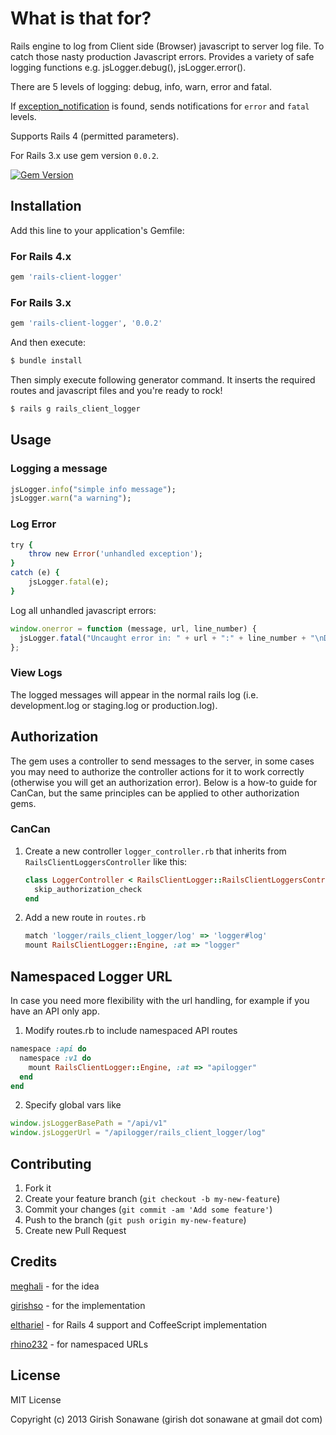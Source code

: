 # What is that for?

Rails engine to log from Client side (Browser) javascript to server log file. To catch those nasty production Javascript errors. Provides a variety of safe logging functions e.g. jsLogger.debug(), jsLogger.error().

There are 5 levels of logging: debug, info, warn, error and fatal.

If [exception_notification](https://github.com/smartinez87/exception_notification) is found, sends
notifications for `error` and `fatal` levels.

Supports Rails 4 (permitted parameters).

For Rails 3.x use gem version `0.0.2`.

[![Gem Version](https://badge.fury.io/rb/rails-client-logger.png)](http://badge.fury.io/rb/rails-client-logger)

## Installation

Add this line to your application's Gemfile:

### For Rails 4.x
```ruby
gem 'rails-client-logger'
```

### For Rails 3.x
```ruby
gem 'rails-client-logger', '0.0.2'
```

And then execute:

```bash
$ bundle install
```

Then simply execute following generator command. It inserts the required routes and javascript files and you're ready to rock!

```bash
$ rails g rails_client_logger
```

## Usage

### Logging a message

```ruby
jsLogger.info("simple info message");
jsLogger.warn("a warning");
```

### Log Error

```ruby
try {
    throw new Error('unhandled exception');
}
catch (e) {
    jsLogger.fatal(e);
}
```

Log all unhandled javascript errors:

```javascript
window.onerror = function (message, url, line_number) {
  jsLogger.fatal("Uncaught error in: " + url + ":" + line_number + "\nDetails: " + message);
};
```

### View Logs

The logged messages will appear in the normal rails log (i.e. development.log or staging.log or production.log).

## Authorization

The gem uses a controller to send messages to the server, in some cases you may need to authorize the controller actions for it to work correctly (otherwise you will get an authorization error). Below is a how-to guide for CanCan, but the same principles can be applied to other authorization gems.

### CanCan

1. Create a new controller `logger_controller.rb` that inherits from `RailsClientLoggersController` like this:

    ```ruby
    class LoggerController < RailsClientLogger::RailsClientLoggersController
      skip_authorization_check
    end
    ```

2. Add a new route in `routes.rb`

    ```ruby
    match 'logger/rails_client_logger/log' => 'logger#log'
    mount RailsClientLogger::Engine, :at => "logger"
    ```

## Namespaced Logger URL

In case you need more flexibility with the url handling, for example if you have an API only app.

1. Modify routes.rb to include namespaced API routes

```ruby
namespace :api do
  namespace :v1 do
    mount RailsClientLogger::Engine, :at => "apilogger"
  end
end
```

2. Specify global vars like

```javascript
window.jsLoggerBasePath = "/api/v1"
window.jsLoggerUrl = "/apilogger/rails_client_logger/log"
```

## Contributing

1. Fork it
2. Create your feature branch (`git checkout -b my-new-feature`)
3. Commit your changes (`git commit -am 'Add some feature'`)
4. Push to the branch (`git push origin my-new-feature`)
5. Create new Pull Request

## Credits

[meghali](https://github.com/Meghali) - for the idea

[girishso](https://github.com/girishso) - for the implementation

[elthariel](https://github.com/elthariel) - for Rails 4 support and CoffeeScript
implementation

[rhino232](https://github.com/rhino232) - for namespaced URLs

## License
MIT License

Copyright (c) 2013 Girish Sonawane (girish dot sonawane at gmail dot com)
